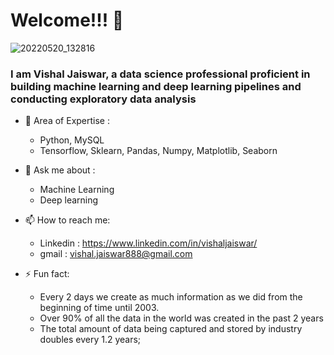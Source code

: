 # Welcome!!! 👋

![20220520_132816](https://user-images.githubusercontent.com/102510153/169482150-478660a1-4a6f-4d3d-89e5-dab0595077c1.jpg)

<!--
**vishaljaiswar888/vishaljaiswar888** is a ✨ _special_ ✨ repository because its `README.md` (this file) appears on your GitHub profile.

Here are some ideas to get you started:

- 🔭 I’m currently working on ...
- 🌱 I’m currently learning ...
- 👯 I’m looking to collaborate on ...
- 🤔 I’m looking for help with ...
- 💬 Ask me about ...
- 📫 How to reach me: ...
- 😄 Pronouns: ...
- ⚡ Fun fact: ...
-->
### I am Vishal Jaiswar, a data science professional proficient in building machine learning and deep learning pipelines and conducting exploratory data analysis




- 🌱 Area of Expertise :
     - Python, MySQL
     - Tensorflow, Sklearn, Pandas, Numpy, Matplotlib, Seaborn
   
   
- 💬 Ask me about :
     - Machine Learning
     - Deep learning
     
     
- 📫 How to reach me: 
     - Linkedin : https://www.linkedin.com/in/vishaljaiswar/
     - gmail : vishal.jaiswar888@gmail.com
     
     
- ⚡ Fun fact: 
     - Every 2 days we create as much information as we did from the beginning of time until 2003.
     - Over 90% of all the data in the world was created in the past 2 years
     - The total amount of data being captured and stored by industry doubles every 1.2 years;
